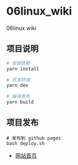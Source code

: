 # 06linux_wiki
06linux wiki 


## 项目说明
```sh
# 安装依赖
yarn install

# 开发环境
yarn dev

# 编译发布
yarn build
```

## 项目发布
```
# 发布到 github pages 
bash deploy.sh 
```

+ [网站首页](https://06linux.github.io/06linux_wiki/)
<!-- + [网站首页](https://06linux.com/) -->
